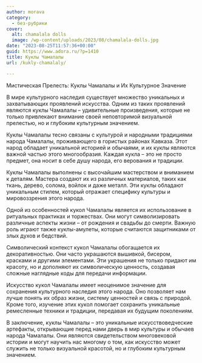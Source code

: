```yaml
---
author: morava
category:
  - без-рубрики
cover:
  alt: chamalala dolls
  image: /wp-content/uploads/2023/08/chamalala-dolls.jpg
date: "2023-08-25T11:57:36+00:00"
guid: https://www.adora.ru/?p=1410
title: Куклы Чамалалы
url: /kukly-chamalaly/

---
```

Мистическая Прелесть: Куклы Чамалалы и Их Культурное Значение

В мире культурного наследия существует множество уникальных и захватывающих проявлений искусства. Одним из таких проявлений являются куклы Чамалалы – удивительные произведения, которые не только привлекают внимание своей неповторимой визуальной прелестью, но и глубоким культурным значением.

Куклы Чамалалы тесно связаны с культурой и народными традициями народа Чамалалы, проживающего в гористых районах Кавказа. Этот народ обладает уникальной историей и обычаями, и их куклы являются важной частью этого многообразия. Каждая кукла – это не просто предмет, она носит в себе душу народа, его верования и традиции.

Куклы Чамалалы выполнены с высочайшим мастерством и вниманием к деталям. Мастера создают их из различных материалов, таких как ткань, дерево, солома, войлок и даже металл. Эти куклы обладают уникальным стилем, который отражает специфику культуры и мировоззрения этого народа.

Одной из особенностей кукол Чамалалы является их использование в ритуальных практиках и торжествах. Они могут символизировать различные аспекты жизни – от рождения и свадьбы до смерти. Важную роль играют также куклы-амулеты, которые считаются защитниками от злых духов и бедствий.

Символический контекст кукол Чамалалы обогащается их декоративностью. Они часто украшаются вышивкой, бисером, красками и другими элементами. Эти украшения не только придают им красоту, но и дополняют их символическую ценность, создавая сложные наглядные коды для передачи информации.

Искусство кукол Чамалалы имеет неоценимое значение для сохранения культурного наследия этого народа. Оно позволяет нам лучше понять их образ жизни, систему ценностей и связь с природой. Кроме того, изучение этих кукол помогает сохранить уникальные ремесленные техники и традиции, передавая их будущим поколениям.

В заключение, куклы Чамалалы – это уникальные искусствоведческие артефакты, открывающие перед нами дверь в мир культуры и обычаев народа Чамалалы. Они являются свидетельством многовековой истории и могут научить нас многому о том, как искусство может служить не только визуальной красотой, но и глубоким культурным значением.
